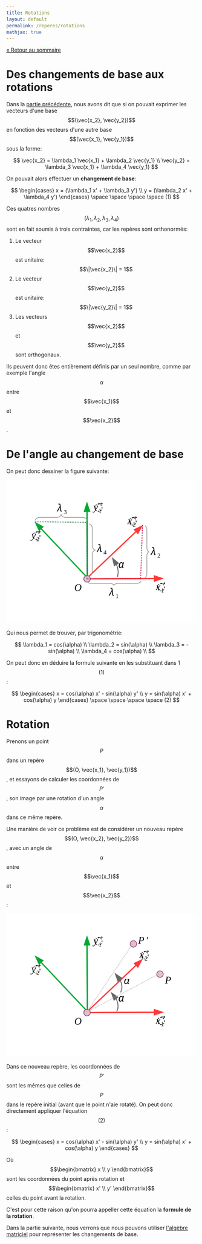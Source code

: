 ```yaml
---
title: Rotations
layout: default
permalink: /reperes/rotations
mathjax: true
---
```


[&laquo; Retour au sommaire](/reperes)

# Des changements de base aux rotations

Dans la [partie précédente](/reperes/changements), nous avons dit que si on pouvait exprimer
les vecteurs d'une base $$(\vec{x_2}, \vec{y_2})$$ en fonction des vecteurs d'une autre base
$$(\vec{x_1}, \vec{y_1})$$ sous la forme:

$$
\vec{x_2} = \lambda_1 \vec{x_1} + \lambda_2 \vec{y_1} \\
\vec{y_2} = \lambda_3 \vec{x_1} + \lambda_4 \vec{y_1} 
$$

On pouvait alors effectuer un **changement de base**:

$$
\begin{cases}
x = (\lambda_1 x' + \lambda_3 y') \\
y = (\lambda_2 x' + \lambda_4 y')
\end{cases}
\space \space \space \space (1)
$$

Ces quatres nombres $$(\lambda_1, \lambda_2, \lambda_3, \lambda_4)$$ sont en fait soumis à trois contraintes,
car les repères sont orthonormés:

1. Le vecteur $$\vec{x_2}$$ est unitaire: $$\|\vec{x_2}\| = 1$$
2. Le vecteur $$\vec{y_2}$$ est unitaire: $$\|\vec{y_2}\| = 1$$
3. Les vecteurs $$\vec{x_2}$$ et $$\vec{y_2}$$ sont orthogonaux.

Ils peuvent donc êtes entièrement définis par un seul nombre, comme par exemple l'angle $$\alpha$$ entre
$$\vec{x_1}$$ et $$\vec{x_2}$$.

# De l'angle au changement de base

On peut donc dessiner la figure suivante:

<div class="text-center">
    <img src="/assets/imgs/2bases_lambdas.svg" />
</div>

Qui nous permet de trouver, par trigonométrie:

$$
\lambda_1 = cos(\alpha) \\
\lambda_2 = sin(\alpha) \\
\lambda_3 = -sin(\alpha) \\
\lambda_4 = cos(\alpha) \\
$$

On peut donc en déduire la formule suivante en les substituant dans 1 $$(1)$$:

$$
\begin{cases}
x = cos(\alpha) x' - sin(\alpha) y' \\
y = sin(\alpha) x' + cos(\alpha) y
\end{cases}
\space \space \space \space (2)
$$

# Rotation

Prenons un point $$P$$ dans un repère $$(O, \vec{x_1}, \vec{y_1})$$, et essayons de calculer les coordonnées
de $$P'$$, son image par une rotation d'un angle $$\alpha$$ dans ce même repère.

Une manière de voir ce problème est de considérer un nouveau repère $$(O, \vec{x_2}, \vec{y_2})$$, avec un
angle de $$\alpha$$ entre $$\vec{x_1}$$ et $$\vec{x_2}$$:

<div class="text-center">
    <img src="/assets/imgs/rotation.svg" />
</div>

Dans ce nouveau repère, les coordonnées de $$P'$$ sont les mêmes que celles de $$P$$ dans le repère initial
(avant que le point n'aie rotaté). On peut donc directement appliquer l'équation $$(2)$$:

$$
\begin{cases}
x = cos(\alpha) x' - sin(\alpha) y' \\
y = sin(\alpha) x' + cos(\alpha) y
\end{cases}
$$

Où $$\begin{bmatrix} x \\ y \end{bmatrix}$$ sont les coordonnées du point après rotation et
$$\begin{bmatrix} x' \\ y' \end{bmatrix}$$ celles du point avant la rotation.

C'est pour cette raison qu'on pourra appeller cette équation la **formule de la rotation**.

Dans la partie suivante, nous verrons que nous pouvons utiliser [l'algèbre matriciel](/reperes/matrix)
pour représenter les changements de base.